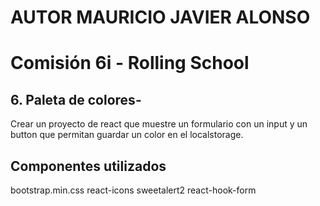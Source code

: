 # AUTOR MAURICIO JAVIER ALONSO

# Comisión 6i - Rolling School


## 6. Paleta de colores-
Crear un proyecto de react que muestre un formulario con un input y un button
que permitan guardar un color en el localstorage.

## Componentes utilizados

bootstrap.min.css
react-icons
sweetalert2
react-hook-form